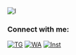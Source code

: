 <img src="https://ie.wampi.ru/2022/08/02/rm362-04d-1-1.jpg" alt="I" border="0">

<h3 align="left">Connect with me:</h3>
<p align="left">
<a href="https://t.me/Alinnick" target="blank"><img src="https://ie.wampi.ru/2022/08/02/telegram-svg.png" alt="TG" border="0"></a>
<a href="https://wa.clck.bar/79159842321" target="blank"><img src="https://im.wampi.ru/2022/08/02/whatsapp-svg.png" alt="WA" border="0"></a>
<a href="https://instagram.com/alin.als" target="blank"><img src="https://ie.wampi.ru/2022/08/02/instagram-svg.png" alt="Inst" border="0"></a>
</p>
